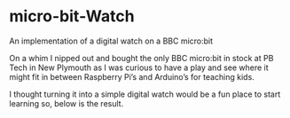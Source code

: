 # micro-bit-Watch
An implementation of a digital watch on a BBC micro:bit

On a whim I nipped out and bought the only BBC micro:bit in stock at PB Tech in New Plymouth as I was curious to have a play and see where it might fit in between Raspberry Pi’s and Arduino’s for teaching kids.

I thought turning it into a simple digital watch would be a fun place to start learning so, below is the result.
